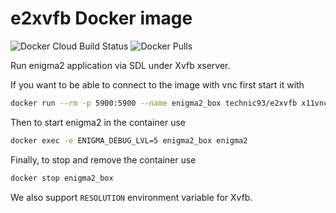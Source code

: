 # e2xvfb Docker image

![Docker Cloud Build Status](https://img.shields.io/docker/cloud/build/technic93/e2xvfb.svg)
![Docker Pulls](https://img.shields.io/docker/pulls/technic93/e2xvfb.svg)

Run enigma2 application via SDL under Xvfb xserver.

If you want to be able to connect to the image with vnc first start it with
```bash
docker run --rm -p 5900:5900 --name enigma2_box technic93/e2xvfb x11vnc -forever
```
Then to start enigma2 in the container use
```bash
docker exec -e ENIGMA_DEBUG_LVL=5 enigma2_box enigma2
```
Finally, to stop and remove the container use
```bash
docker stop enigma2_box
```
We also support `RESOLUTION` environment variable for Xvfb.
